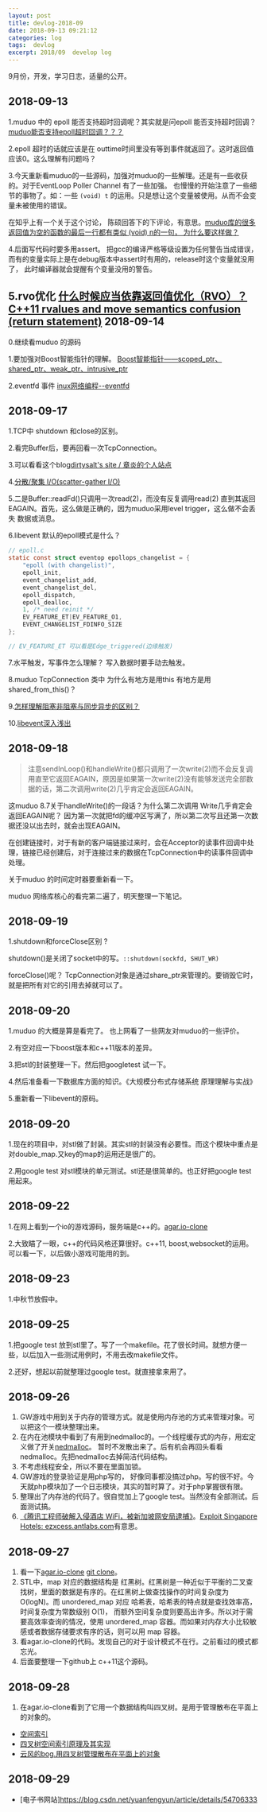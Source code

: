 ```yaml
---
layout: post
title: devlog-2018-09
date: 2018-09-13 09:21:12
categories: log
tags:  devlog
excerpt: 2018/09  develop log
---
```


9月份，开发，学习日志，适量的公开。 

2018-09-13
------

1.muduo 中的 epoll 能否支持超时回调呢？其实就是问epoll 能否支持超时回调？[muduo能否支持epoll超时回调？？？](https://github.com/chenshuo/muduo/issues/337)

2.epoll 超时的话就应该是在 outtime时间里没有等到事件就返回了。这时返回值应该0。这么理解有问题吗？

3.今天重新看muduo的一些源码，加强对muduo的一些解理。还是有一些收获的。对于EventLoop Poller Channel 有了一些加强。
  也慢慢的开始注意了一些细节的事物了。如：一些 `(void) t` 的运用。只是想让这个变量被使用。从而不会变量未被使用的错误。
 
 在知乎上有一个关于这个讨论， 陈硕回答下的下评论，有意思。[muduo库的很多返回值为空的函数的最后一行都有类似 (void) n的一句， 为什么要这样做？](https://www.zhihu.com/question/24311085)

4.后面写代码时要多用assert。 把gcc的编译严格等级设置为任何警告当成错误，而有的变量实际上是在debug版本中assert时有用的，release时这个变量就没用了， 此时编译器就会提醒有个变量没用的警告。

5.rvo优化  [什么时候应当依靠返回值优化（RVO）？](https://www.zhihu.com/question/27000013)
[C++11 rvalues and move semantics confusion (return statement)](https://stackoverflow.com/questions/4986673/c11-rvalues-and-move-semantics-confusion-return-statement?lq=1)
 2018-09-14
------

0.继续看muduo 的源码

1.要加强对Boost智能指针的理解。 [Boost智能指针——scoped_ptr、shared_ptr、weak_ptr、intrusive_ptr](https://blog.csdn.net/yockie/article/details/8840205)

2.eventfd 事件 [inux网络编程--eventfd](https://blog.csdn.net/majianfei1023/article/details/51199702)

2018-09-17
------

1.TCP中 shutdown 和close的区别。

2.看完Buffer后，要再回看一次TcpConnection。

3.可以看看这个blog[dirtysalt's site / 章炎的个人站点](https://dirtysalt.github.io/html/index.html)

4.[分散/聚集 I/O(scatter-gather I/O)](https://blog.csdn.net/u012432778/article/details/47323805)

5.二是Buffer::readFd()只调用一次read(2)，而没有反复调用read(2) 直到其返回EAGAIN。首先，这么做是正确的，因为muduo采用level trigger，这么做不会丢失 数据或消息。

6.libevent 默认的epoll模式是什么？
```c
// epoll.c 
static const struct eventop epollops_changelist = {
	"epoll (with changelist)",
	epoll_init,
	event_changelist_add,
	event_changelist_del,
	epoll_dispatch,
	epoll_dealloc,
	1, /* need reinit */
	EV_FEATURE_ET|EV_FEATURE_O1,
	EVENT_CHANGELIST_FDINFO_SIZE
};

// EV_FEATURE_ET 可以看是Edge_triggered(边缘触发)
```
7.水平触发，写事件怎么理解？ 写入数据时要手动去触发。

8.muduo TcpConnection 类中 为什么有地方是用this 有地方是用shared_from_this()？

9.[怎样理解阻塞非阻塞与同步异步的区别？](https://www.zhihu.com/question/19732473/answer/26091478)

10.[libevent深入浅出](https://aceld.gitbooks.io/libevent/content/)

2018-09-18
------

>注意sendInLoop()和handleWrite()都只调用了一次write(2)而不会反复调用直至它返回EAGAIN，原因是如果第一次write(2)没有能够发送完全部数据的话，第二次调用write(2)几乎肯定会返回EAGAIN。

这muduo 8.7关于handleWrite()的一段话？为什么第二次调用 Write几乎肯定会返回EAGAIN呢？ 因为第一次就把fd的缓冲区写满了，所以第二次写且还第一次数据还没以出去时，就会出现EAGAIN。

在创建链接时，对于有新的客户端链接过来时，会在Acceptor的读事件回调中处理，链接已经创建后，对于连接过来的数据在TcpConnection中的读事件回调中处理。 

关于muduo 的时间定时器要重新看一下。

muduo 网络库核心的看完第二遍了，明天整理一下笔记。

2018-09-19
------

1.shutdown和forceClose区别 ?

shutdown()是关闭了socket中的写。`::shutdown(sockfd, SHUT_WR)`

forceClose()呢？ TcpConnection对象是通过share_ptr来管理的。要销毁它时，就是把所有对它的引用去掉就可以了。

2018-09-20
------

1.muduo 的大概是算是看完了。 也上网看了一些网友对muduo的一些评价。 

2.有空对应一下boost版本和c++11版本的差异。

3.把stl的封装整理一下。然后把googletest 试一下。

4.然后准备看一下数据库方面的知识。《大规模分布式存储系统 原理理解与实战》

5.重新看一下libevent的原码。


2018-09-20
------

1.现在的项目中，对stl做了封装。其实stl的封装没有必要性。而这个模块中重点是对double_map.又key的map的运用还是很广的。

2.用google test 对stl模块的单元测试。stl还是很简单的。也正好把google test 用起来。

2018-09-22
------

1.在网上看到一个io的游戏源码，服务端是c++的。[agar.io-clone](https://github.com/WaeCo/agar.io-clone)  

2.大致瞄了一眼，c++的代码风格还算很好。c++11, boost,websocket的运用。可以看一下，以后做小游戏可能用的到。

2018-09-23
------

1.中秋节放假中。

2018-09-25
------

1.把google test 放到stl里了。写了一个makefile。花了很长时间。就想方便一些，以后加入一些测试用例时，不用去改makefile文件。

2.还好，想起以前就整理过google test。就直接拿来用了。

2018-09-26
------

1. GW游戏中用到关于内存的管理方式。就是使用内存池的方式来管理对象。可以把这个一模块整理出来。 
2. 在内在池模块中看到了有用到nedmalloc的。一个线程缓存式的内存，用宏定义做了开关[nedmalloc](http://www.nedprod.com/programs/portable/nedmalloc/)。
   暂时不发散出来了。后有机会再回头看看nedmalloc。先把nedmalloc去掉简洁代码结构。
3. 不考虑线程安全，所以不要在里面加锁。
4. GW游戏的登录验证是用php写的， 好像同事都没搞过php。写的很不好。今天就php模块加了一个日志模块，其实的暂时算了。对于php掌握很有限。
5. 整理出了内存池的代码了。很自觉加上了google test。当然没有全部测试。后面测试搞。
6. [《腾讯工程师破解入侵酒店 WiFi，被新加坡网安局逮捕》](https://mp.weixin.qq.com/s/m2YiRyzNSzi9NpWr9ODrwg)。[Exploit Singapore Hotels: ezxcess.antlabs.com](https://hk.saowen.com/a/6e3d908180fb701992fb60035e2a9fcdf8b1b52268516ae75882add040bd39d1)有意思。

2018-09-27
------

1. 看一下[agar.io-clone](https://github.com/WaeCo/agar.io-clone) [git clone](https://github.com/WaeCo/agar.io-clone.git)。
2. STL中，map 对应的数据结构是 红黑树。红黑树是一种近似于平衡的二叉查找树，里面的数据是有序的。在红黑树上做查找操作的时间复杂度为 O(logN)。而 unordered_map 对应 哈希表，哈希表的特点就是查找效率高，时间复杂度为常数级别 O(1)， 而额外空间复杂度则要高出许多。所以对于需要高效率查询的情况，使用 unordered_map 容器。而如果对内存大小比较敏感或者数据存储要求有序的话，则可以用 map 容器。
3. 看agar.io-clone的代码。发现自己的对于设计模式不在行。之前看过的模式都忘光。
4. 后面要整理一下github上 c++11这个源码。

2018-09-28
------

1. 在agar.io-clone看到了它用一个数据结构叫四叉树。是用于管理散布在平面上的对象的。
- [空间索引](http://www.cnblogs.com/zhenbianshu/p/7061550.html)
- [四叉树空间索引原理及其实现](https://blog.csdn.net/zhouxuguang236/article/details/12312099)
- [云风的bog.用四叉树管理散布在平面上的对象](https://blog.codingnow.com/2006/10/quadtree.html)

2018-09-29
------
- [电子书网站]https://blog.csdn.net/yuanfengyun/article/details/54706333